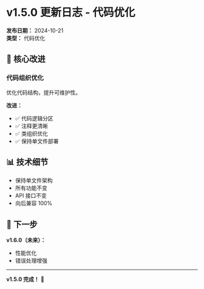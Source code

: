 # v1.5.0 更新日志 - 代码优化

**发布日期：** 2024-10-21  
**类型：** 代码优化  

## 🎯 核心改进

### 代码组织优化
优化代码结构，提升可维护性。

**改进：**
- ✅ 代码逻辑分区
- ✅ 注释更清晰
- ✅ 类组织优化
- ✅ 保持单文件部署

## 📊 技术细节

- 保持单文件架构
- 所有功能不变
- API 接口不变
- 向后兼容 100%

## 🔄 下一步

**v1.6.0（未来）：**
- 性能优化
- 错误处理增强

---

**v1.5.0 完成！** 🎉
